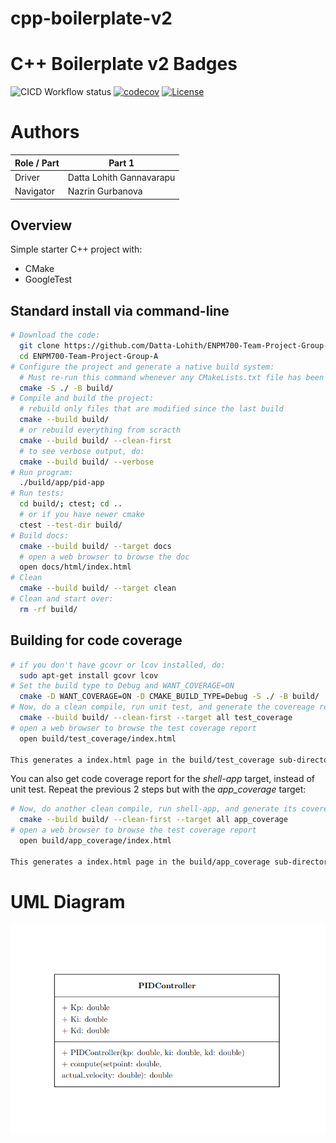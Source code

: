 # cpp-boilerplate-v2

# C++ Boilerplate v2 Badges
![CICD Workflow status](https://github.com/Datta-Lohith/ENPM700-Team-Project-Group-A/actions/workflows/run-tests-and-upload-coverage-codecov.yml/badge.svg) [![codecov](https://codecov.io/gh/Datta-Lohith/ENPM700-Team-Project-Group-A/graph/badge.svg?token=mrguEapNpW)](https://codecov.io/gh/Datta-Lohith/ENPM700-Team-Project-Group-A) [![License](https://img.shields.io/badge/license-MIT-blue.svg)](LICENSE)

# Authors
| Role / Part | Part 1                    |
|-------------|---------------------------|
| Driver   | Datta Lohith Gannavarapu | 
| Navigator| Nazrin Gurbanova         | 

## Overview

Simple starter C++ project with:

- CMake
- GoogleTest

## Standard install via command-line
```bash
# Download the code:
  git clone https://github.com/Datta-Lohith/ENPM700-Team-Project-Group-A.git
  cd ENPM700-Team-Project-Group-A
# Configure the project and generate a native build system:
  # Must re-run this command whenever any CMakeLists.txt file has been changed.
  cmake -S ./ -B build/
# Compile and build the project:
  # rebuild only files that are modified since the last build
  cmake --build build/
  # or rebuild everything from scracth
  cmake --build build/ --clean-first
  # to see verbose output, do:
  cmake --build build/ --verbose
# Run program:
  ./build/app/pid-app
# Run tests:
  cd build/; ctest; cd ..
  # or if you have newer cmake
  ctest --test-dir build/
# Build docs:
  cmake --build build/ --target docs
  # open a web browser to browse the doc
  open docs/html/index.html
# Clean
  cmake --build build/ --target clean
# Clean and start over:
  rm -rf build/
```

## Building for code coverage 
```bash
# if you don't have gcovr or lcov installed, do:
  sudo apt-get install gcovr lcov
# Set the build type to Debug and WANT_COVERAGE=ON
  cmake -D WANT_COVERAGE=ON -D CMAKE_BUILD_TYPE=Debug -S ./ -B build/
# Now, do a clean compile, run unit test, and generate the covereage report
  cmake --build build/ --clean-first --target all test_coverage
# open a web browser to browse the test coverage report
  open build/test_coverage/index.html

This generates a index.html page in the build/test_coverage sub-directory that can be viewed locally in a web browser.
```

You can also get code coverage report for the *shell-app* target, instead of unit test. Repeat the previous 2 steps but with the *app_coverage* target:

``` bash
# Now, do another clean compile, run shell-app, and generate its covereage report
  cmake --build build/ --clean-first --target all app_coverage
# open a web browser to browse the test coverage report
  open build/app_coverage/index.html

This generates a index.html page in the build/app_coverage sub-directory that can be viewed locally in a web browser.
```

# UML Diagram
![UML Diagram](https://github.com/Datta-Lohith/ENPM700-Team-Project-Group-A/blob/main/UML/UML%20Diagram.png?raw=true)

